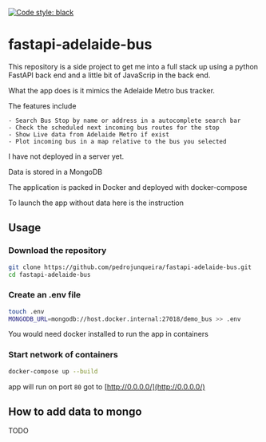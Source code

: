 [![Code style: black](https://img.shields.io/badge/code%20style-black-000000.svg)](https://github.com/psf/black)

# fastapi-adelaide-bus

This repository is a side project to get me into a full stack up using a python FastAPI back end and a little bit of
JavaScrip in the back end.

What the app does is it mimics the Adelaide Metro bus tracker.

The features include

    - Search Bus Stop by name or address in a autocomplete search bar
    - Check the scheduled next incoming bus routes for the stop
    - Show Live data from Adelaide Metro if exist
    - Plot incoming bus in a map relative to the bus you selected

I have not deployed in a server yet.

Data is stored in a MongoDB

The application is packed in Docker and deployed with docker-compose

To launch the app without data here is the instruction

## Usage

### Download the repository

```bash
git clone https://github.com/pedrojunqueira/fastapi-adelaide-bus.git
cd fastapi-adelaide-bus
```

### Create an .env file

```bash
touch .env
MONGODB_URL=mongodb://host.docker.internal:27018/demo_bus >> .env
```

You would need docker installed to run the app in containers

### Start network of containers

```bash
docker-compose up --build
```

app will run on port `80` got to [http://0.0.0.0/](http://0.0.0.0/)

## How to add data to mongo

TODO
